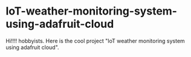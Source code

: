 # IoT-weather-monitoring-system-using-adafruit-cloud
Hi!!!! hobbyists.
Here is the cool project "IoT weather monitoring system using adafruit cloud".

